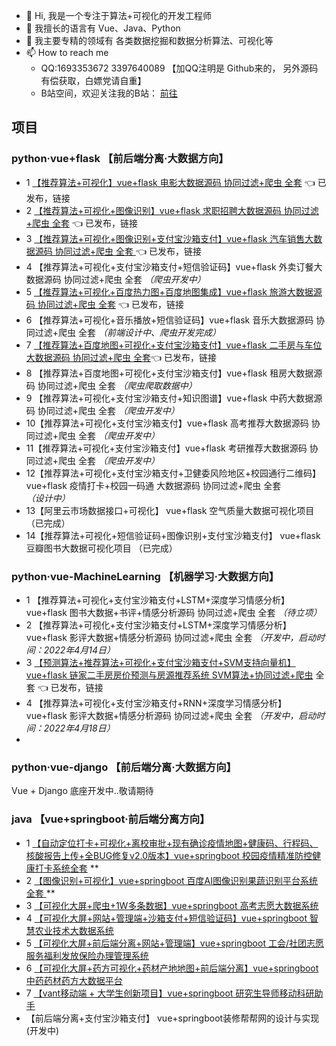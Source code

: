 - 👋 Hi, 我是一个专注于算法+可视化的开发工程师
- 👀 我擅长的语言有  Vue、Java、Python
- 🌱 我主要专精的领域有 各类数据挖掘和数据分析算法、可视化等
- 📫 How to reach me 
  - QQ:1693353672 3397640089  【加QQ注明是 Github来的， 另外源码有偿获取，白嫖党请自重】
  - B站空间，欢迎关注我的B站： [前往](https://space.bilibili.com/1583208775?spm_id_from=333.1007.0.0)
  
## 项目
### python·vue+flask 【前后端分离·大数据方向】
- 1 [【推荐算法+可视化】vue+flask 电影大数据源码 协同过滤+爬虫 全套](https://www.bilibili.com/video/BV1R34y1C7N5?share_source=copy_web)    :point_left: 已发布，链接
- 2 [【推荐算法+可视化+图像识别】vue+flask 求职招聘大数据源码 协同过滤+爬虫 全套](https://www.bilibili.com/video/BV19S4y1S7pX?share_source=copy_web) :point_left: 已发布，链接
- 3 [【推荐算法+可视化+图像识别+支付宝沙箱支付】vue+flask 汽车销售大数据源码 协同过滤+爬虫 全套 ](https://www.bilibili.com/video/BV1AF411s7X4/) :point_left: 已发布，链接
- 4 【推荐算法+可视化+支付宝沙箱支付+短信验证码】vue+flask 外卖订餐大数据源码 协同过滤+爬虫 全套 *（爬虫开发中）*
- 5 [【推荐算法+可视化+百度热力图+百度地图集成】vue+flask 旅游大数据源码 协同过滤+爬虫 全套](https://www.bilibili.com/video/BV1PS4y1m7DQ/) :point_left: 已发布，链接
- 6 【推荐算法+可视化+音乐播放+短信验证码】vue+flask 音乐大数据源码 协同过滤+爬虫 全套 *（前端设计中、爬虫开发完成）*
- 7 [【推荐算法+百度地图+可视化+支付宝沙箱支付】vue+flask 二手房与车位大数据源码 协同过滤+爬虫 全套](https://www.bilibili.com/video/BV1d3411J76P/):point_left: 已发布，链接
- 8 【推荐算法+百度地图+可视化+支付宝沙箱支付】vue+flask 租房大数据源码 协同过滤+爬虫 全套 *（爬虫爬取数据中）*
- 9 【推荐算法+可视化+支付宝沙箱支付+知识图谱】vue+flask 中药大数据源码 协同过滤+爬虫 全套 *（爬虫开发中）*
- 10【推荐算法+可视化+支付宝沙箱支付】vue+flask 高考推荐大数据源码 协同过滤+爬虫 全套 *（爬虫开发中）*
- 11【推荐算法+可视化+支付宝沙箱支付】vue+flask 考研推荐大数据源码 协同过滤+爬虫 全套 *（爬虫开发中）*
- 12【推荐算法+可视化+支付宝沙箱支付+卫健委风险地区+校园通行二维码】vue+flask 疫情打卡+校园一码通 大数据源码 协同过滤+爬虫 全套 *（设计中）*
- 13【阿里云市场数据接口+可视化】 vue+flask 空气质量大数据可视化项目 （已完成）
- 14【推荐算法+可视化+短信验证码+图像识别+支付宝沙箱支付】 vue+flask 豆瓣图书大数据可视化项目 （已完成）

### python·vue-MachineLearning 【机器学习·大数据方向】
- 1 【推荐算法+可视化+支付宝沙箱支付+LSTM+深度学习情感分析】vue+flask 图书大数据+书评+情感分析源码 协同过滤+爬虫 全套 *（待立项）*
- 2 【推荐算法+可视化+支付宝沙箱支付+LSTM+深度学习情感分析】vue+flask 影评大数据+情感分析源码 协同过滤+爬虫 全套 *（开发中，启动时间：2022年4月14日）*
- 3 [【预测算法+推荐算法+可视化+支付宝沙箱支付+SVM支持向量机】vue+flask 链家二手房房价预测与房源推荐系统 SVM算法+协同过滤+爬虫](https://www.bilibili.com/video/BV19u411C7gD) 全套 :point_left: 已发布，链接
- 4 【推荐算法+可视化+支付宝沙箱支付+RNN+深度学习情感分析】vue+flask 影评大数据+情感分析源码 协同过滤+爬虫 全套 *（开发中，启动时间：2022年4月18日）*
- 
### python·vue-django 【前后端分离·大数据方向】
  Vue + Django 底座开发中..敬请期待

### java 【vue+springboot·前后端分离方向】
- 1 [【自动定位打卡+可视化+离校审批+现有确诊疫情地图+健康码、行程码、核酸报告上传+全BUG修复v2.0版本】vue+springboot 校园疫情精准防控健康打卡系统全套](https://www.bilibili.com/video/BV1MR4y1F7Hf/) **
- 2 [【图像识别+可视化】vue+springboot 百度AI图像识别果蔬识别平台系统 全套 ](https://www.bilibili.com/video/BV1U3411E7BL/)**
- 3 [【可视化大屏+爬虫+1W多条数据】vue+springboot 高考志愿大数据系统 ](https://www.bilibili.com/video/BV1vS4y1j7US/)
- 4 [【可视化大屏+网站+管理端+沙箱支付+短信验证码】vue+springboot 智慧农业技术大数据系统](https://www.bilibili.com/video/BV18i4y1y7qu/)
- 5 [【可视化大屏+前后端分离+网站+管理端】vue+springboot 工会/社团志愿服务福利发放保险办理管理系统](https://www.bilibili.com/video/BV1cq4y1c7B8/)
- 6 [【可视化大屏+药方可视化+药材产地地图+前后端分离】vue+springboot中药药材药方大数据平台](https://www.bilibili.com/video/BV1Uu41127RX/)
- 7 [【vant移动端 + 大学生创新项目】vue+springboot 研究生导师移动科研助手](https://www.bilibili.com/video/BV1Sq4y1w7nP/)
-  【前后端分离+支付宝沙箱支付】 vue+springboot装修帮帮网的设计与实现(开发中)